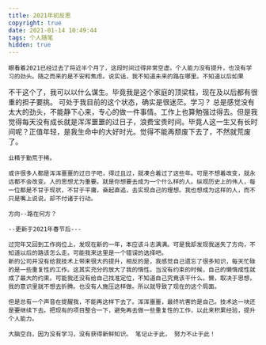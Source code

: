 ```yaml
---
title: 2021年初反思
copyright: true
date: 2021-01-14 10:49:44
tags: 个人随笔
hidden: true
---
```

    眼看着2021已经过去了将近半个月了，这段时间过得非常空虚。个人能力没有提升，也没有学习的劲头。随之而来的是不安和焦虑。说实话，我不知道未来的路在哪里。不知道以后如果
不干这个了，我可以以什么谋生。毕竟我是这个家庭的顶梁柱，现在及以后都有很重的担子要挑。
    可处于我目前的这个状态，确实是很迷茫。学习？ 总是感觉没有太大的劲头，不能静下心来，专心的做一件事情。工作上也算勉强过得去。但是我觉得每天没有成长就是浑浑噩噩的过日子，浪费宝贵时间。毕竟人这一生又有长时间呢？正值年轻，是我生命中的大好时光。觉得不能再颓废下去了，不然就荒废了。

    业精于勤荒于稀。

    或许很多人都是浑浑噩噩的过日子吧，得过且过，就凑合着过了这些年。可是不想着改变，就永远都不会改变。人的思想尤为重要。就是你想要去成为一个什么样的人。纵观历史上的伟人，每一位都是不甘于现状，不甘于平庸，奋起直追，去实现自己的理想。我也想成为这样的人，而不只是嘴上说说，却不付诸于行动。

    方向--路在何方？

    --更新于2021年春节后---

    过完年又回到工作岗位上，发现在新的一年，本应该斗志满满。可是我却发现我迷失了方向，不知道以后的路该怎么走。可能我来这里是一个错误的选择吧。
    新的公司并没有给我技术上带来很大的提升，相反的是，我感觉自己遗忘了很多知识，每天忙碌的是一些重复性的工作。这其实充分的放大了我的惰性。当没有约束的时候，自己的懒惰成性就成了最大的约束。可能我还没有给自己找准定位，不知道自己究竟该干什么。懒，取决于思想，我的意识里就不想去折腾。也没有人施压这样做。所以就导致了现在的这个局面。

    但是总有一个声音在提醒我，不能再这样下去了。浑浑噩噩，最终坑害的是自己。技术这一块还是要继续下去。把现有的项目整合一下，避免再去做一些重复性的工作，以此来积累经验，提升个人能力。

    大脑空白，因为没有学习，没有获得新鲜知识。 笔记止于此， 努力不止于此！